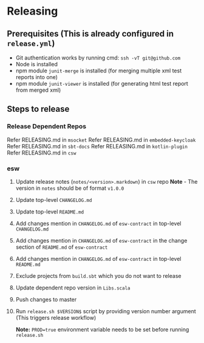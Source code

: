 # Releasing

## Prerequisites (This is already configured in `release.yml`)

* Git authentication works by running cmd: `ssh -vT git@github.com`
* Node is installed
* npm module `junit-merge` is installed (for merging multiple xml test reports into one)
* npm module `junit-viewer` is installed (for generating html test report from merged xml)

## Steps to release

### Release Dependent Repos

Refer RELEASING.md in `msocket`
Refer RELEASING.md in `embedded-keycloak`
Refer RELEASING.md in `sbt-docs`
Refer RELEASING.md in `kotlin-plugin`
Refer RELEASING.md in `csw`

### esw

1. Update release notes (`notes/<version>.markdown`) in `csw` repo
    **Note** - The version in `notes` should be of format `v1.0.0`
1. Update top-level `CHANGELOG.md`
1. Update top-level `README.md`
1. Add changes mention in `CHANGELOG.md` of `esw-contract` in top-level `CHANGELOG.md`
1. Add changes mention in `CHANGELOG.md` of `esw-contract` in the change section of `README.md` of `esw-contract`
1. Add changes mention in `CHANGELOG.md` of `esw-contract` in top-level `README.md`
1. Exclude projects from `build.sbt` which you do not want to release
1. Update dependent repo version in `Libs.scala`
1. Push changes to master
1. Run `release.sh $VERSION$` script by providing version number argument (This triggers release workflow)

    **Note:** `PROD=true` environment variable needs to be set before running `release.sh`
